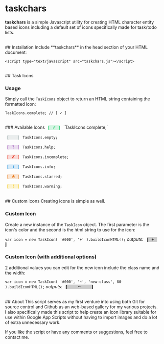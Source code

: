 # taskchars
**taskchars** is a simple Javascript utility for creating HTML character entity based icons including a default set of icons specifically made for task/todo lists.

<br>
## Installation
Include **taskchars** in the head section of your HTML document:

`<script type="text/javascript" src="taskchars.js"></script>`

<br>
## Task Icons

### Usage
Simply call the `TaskIcons` object to return an HTML string containing the formatted icon:

`TaskIcons.complete; // [ ✓ ]`

<br>
### Available Icons
<span class="char-icon" style="color: rgb(46, 204, 113); font-family: Verdana; font-weight: bold; text-align: center; margin: 0px 7px; background: rgb(213, 245, 227);"><span class="char-icon-bracket">[</span><span class="char-icon-text" style="display: inline-block; width: 30px;">✓</span><span class="char-icon-bracket">]</span></span> `TaskIcons.complete;`

<span class="char-icon" style="color: rgb(149, 165, 166); font-family: Verdana; font-weight: bold; text-align: center; margin: 0px 7px; background: rgb(234, 237, 237);"><span class="char-icon-bracket">[</span><span class="char-icon-text" style="display: inline-block; width: 30px;">&nbsp;</span><span class="char-icon-bracket">]</span></span> `TaskIcons.empty;`

<span class="char-icon" style="color: rgb(155, 89, 182); font-family: Verdana; font-weight: bold; text-align: center; margin: 0px 7px; background: rgb(235, 222, 240);"><span class="char-icon-bracket">[</span><span class="char-icon-text" style="display: inline-block; width: 30px;">?</span><span class="char-icon-bracket">]</span></span> `TaskIcons.help;`

<span class="char-icon" style="color: rgb(231, 76, 60); font-family: Verdana; font-weight: bold; text-align: center; margin: 0px 7px; background: rgb(250, 219, 216);"><span class="char-icon-bracket">[</span><span class="char-icon-text" style="display: inline-block; width: 30px;">✗</span><span class="char-icon-bracket">]</span></span> `TaskIcons.incomplete;`

<span class="char-icon" style="color: rgb(52, 152, 219); font-family: Verdana; font-weight: bold; text-align: center; margin: 0px 7px; background: rgb(214, 234, 248);"><span class="char-icon-bracket">[</span><span class="char-icon-text" style="display: inline-block; width: 30px;">і</span><span class="char-icon-bracket">]</span></span> `TaskIcons.info;`

<span class="char-icon" style="color: rgb(230, 126, 34); font-family: Verdana; font-weight: bold; text-align: center; margin: 0px 7px; background: rgb(250, 229, 211);"><span class="char-icon-bracket">[</span><span class="char-icon-text" style="display: inline-block; width: 30px;">★</span><span class="char-icon-bracket">]</span></span> `TaskIcons.starred;`

<span class="char-icon" style="color: rgb(241, 196, 15); font-family: Verdana; font-weight: bold; text-align: center; margin: 0px 7px; background: rgb(252, 243, 207);"><span class="char-icon-bracket">[</span><span class="char-icon-text" style="display: inline-block; width: 30px;">!</span><span class="char-icon-bracket">]</span></span> `TaskIcons.warning;`

<br>
## Custom Icons
Creating icons is simple as well.  

### Custom Icon
Create a new instance of the `TaskIcon` object.  The first parameter is the icon's color and the second is the html string to use for the icon:

`var icon = new TaskIcon( '#000', '+' ).buildIconHTML();` *outputs:*
<span class="char-icon" style="color: rgb(0, 0, 0); font-family: Verdana; font-weight: bold; text-align: center; margin: 0px 7px; background: rgb(204, 204, 204);"><span class="char-icon-bracket">[</span><span class="char-icon-text" style="display: inline-block; width: 30px;">+</span><span class="char-icon-bracket">]</span></span>

### Custom Icon (with additional options)
2 additional values you can edit for the new icon include the class name and the width:

`var icon = new TaskIcon( '#000', '~', 'new-class', 80 ).buildIconHTML();` *outputs:*
<span class="new-class" style="color: rgb(0, 0, 0); font-family: Verdana; font-weight: bold; text-align: center; margin: 0px 7px; background: rgb(204, 204, 204);"><span class="char-icon-bracket">[</span><span class="char-icon-text" style="display: inline-block; width: 80px;">~</span><span class="char-icon-bracket">]</span></span>

<br>
## About
This script serves as my first venture into using both Git for source control and Github as an web-based gallery for my various projects.  I also specifically made this script to help create an icon library suitable for use within Google App Scripts without having to import images and do a lot of extra unnecessary work.  

If you like the script or have any comments or suggestions, feel free to contact me.
